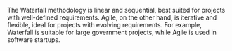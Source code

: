 The Waterfall methodology is linear and sequential, best suited for projects with well-defined requirements. Agile, on the other hand, is iterative and flexible, ideal for projects with evolving requirements. For example, Waterfall is suitable for large government projects, while Agile is used in software startups.
